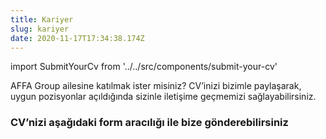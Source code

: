 ```yaml
---
title: Kariyer
slug: kariyer
date: 2020-11-17T17:34:38.174Z
---
```

import SubmitYourCv from '../../src/components/submit-your-cv'

AFFA Group ailesine katılmak ister misiniz? CV’inizi bizimle paylaşarak, uygun pozisyonlar açıldığında sizinle iletişime geçmemizi sağlayabilirsiniz. 

### CV’nizi aşağıdaki form aracılığı ile bize gönderebilirsiniz

<SubmitYourCv />